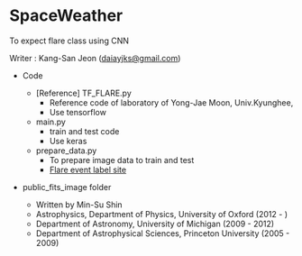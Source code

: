 # SpaceWeather
To expect flare class using CNN

Writer : Kang-San Jeon (daiayjks@gmail.com)

* Code
  * [Reference] TF_FLARE.py
    * Reference code of laboratory of Yong-Jae Moon, Univ.Kyunghee, 
    * Use tensorflow
  * main.py
    * train and test code
    * Use keras
  * prepare_data.py
    * To prepare image data to train and test
    * [Flare event label site](https://hesperia.gsfc.nasa.gov/goes/goes_event_listings/)
    
* public_fits_image folder
  * Written by Min-Su Shin
  * Astrophysics, Department of Physics, University of Oxford (2012 - )
  * Department of Astronomy, University of Michigan (2009 - 2012)
  * Department of Astrophysical Sciences, Princeton University (2005 - 2009)
